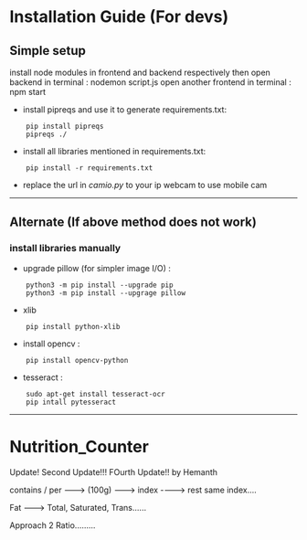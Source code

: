 # Installation Guide (For devs)

## Simple setup

install node modules in frontend and backend respectively
then open backend in terminal : nodemon script.js
open another frontend in terminal : npm start

* install pipreqs and use it to generate requirements.txt:

```
    pip install pipreqs
    pipreqs ./
```

* install all libraries mentioned in requirements.txt:

```
    pip install -r requirements.txt
```

* replace the url in *camio.py* to your ip webcam to use mobile cam

***

## Alternate (If above method does not work)

### install libraries manually

* upgrade pillow (for simpler image I/O) :

```
    python3 -m pip install --upgrade pip
    python3 -m pip install --upgrage pillow
```

* xlib

```
    pip install python-xlib
```

* install opencv :

```
    pip install opencv-python
```

* tesseract :

```
    sudo apt-get install tesseract-ocr
    pip intall pytesseract
```

***

# Nutrition_Counter

Update!
Second Update!!!
FOurth Update!! by Hemanth

contains / per ---> (100g)  ---> index  ----> rest same index....

Fat ---> Total, Saturated, Trans......

Approach 2
Ratio.........

